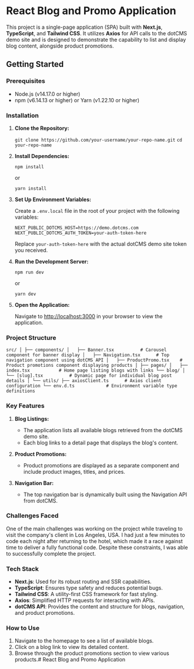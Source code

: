 
# React Blog and Promo Application

This project is a single-page application (SPA) built with **Next.js**, **TypeScript**, and **Tailwind CSS**. It utilizes **Axios** for API calls to the dotCMS demo site and is designed to demonstrate the capability to list and display blog content, alongside product promotions.

## Getting Started

### Prerequisites

-   Node.js (v14.17.0 or higher)
-   npm (v6.14.13 or higher) or Yarn (v1.22.10 or higher)

### Installation

1.  **Clone the Repository:**
    
    `git clone https://github.com/your-username/your-repo-name.git`
    `cd your-repo-name` 
    
2.  **Install Dependencies:**

    `npm install` 
    
    or
    
    `yarn install` 
    
4.  **Set Up Environment Variables:**
    
    Create a `.env.local` file in the root of your project with the following variables:
    
    `NEXT_PUBLIC_DOTCMS_HOST=https://demo.dotcms.com 
    NEXT_PUBLIC_DOTCMS_AUTH_TOKEN=your-auth-token-here`
    
    Replace `your-auth-token-here` with the actual dotCMS demo site token you received.
    
5.  **Run the Development Server:**

    `npm run dev` 
    
    or
    
    `yarn dev` 
    
6.  **Open the Application:**
    
    Navigate to [http://localhost:3000](http://localhost:3000) in your browser to view the application.
    

### Project Structure

`src/
│
├── components/
│   ├── Banner.tsx          # Carousel component for banner display
│   ├── Navigation.tsx      # Top navigation component using dotCMS API
│   ├── ProductPromo.tsx    # Product promotions component displaying products
│
├── pages/
│   ├── index.tsx           # Home page listing blogs with links
    └── blog/
│       └── [slug].tsx          # Dynamic page for individual blog post details
│
└── utils/
    ├── axiosClient.ts      # Axios client configuration
    └── env.d.ts            # Environment variable type definitions` 

### Key Features

1.  **Blog Listings:**
    
    -   The application lists all available blogs retrieved from the dotCMS demo site.
    -   Each blog links to a detail page that displays the blog's content.
2.  **Product Promotions:**
    
    -   Product promotions are displayed as a separate component and include product images, titles, and prices.
3.  **Navigation Bar:**
    
    -   The top navigation bar is dynamically built using the Navigation API from dotCMS.

### Challenges Faced

One of the main challenges was working on the project while traveling to visit the company's client in Los Angeles, USA. I had just a few minutes to code each night after returning to the hotel, which made it a race against time to deliver a fully functional code. Despite these constraints, I was able to successfully complete the project.

### Tech Stack

-   **Next.js**: Used for its robust routing and SSR capabilities.
-   **TypeScript**: Ensures type safety and reduces potential bugs.
-   **Tailwind CSS**: A utility-first CSS framework for fast styling.
-   **Axios**: Simplified HTTP requests for interacting with APIs.
-   **dotCMS API**: Provides the content and structure for blogs, navigation, and product promotions.

### How to Use

1.  Navigate to the homepage to see a list of available blogs.
2.  Click on a blog link to view its detailed content.
3.  Browse through the product promotions section to view various products.# React Blog and Promo Application

